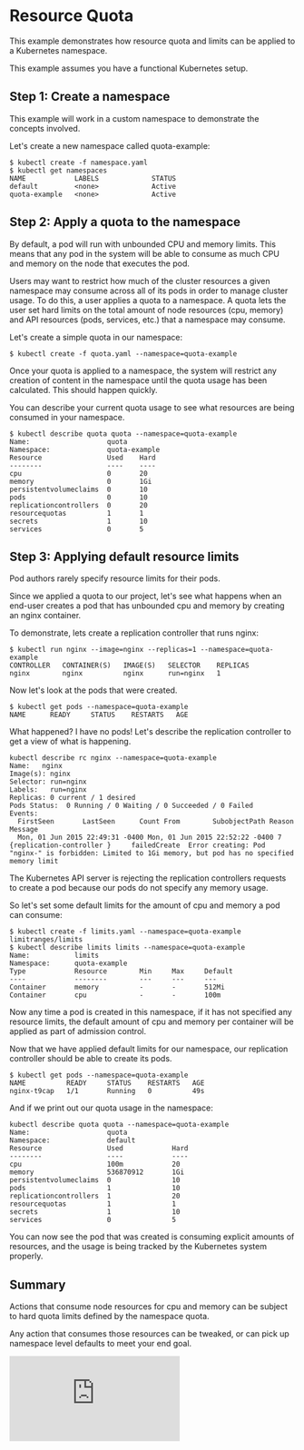 Resource Quota
========================================
This example demonstrates how resource quota and limits can be applied to a Kubernetes namespace.

This example assumes you have a functional Kubernetes setup.

Step 1: Create a namespace
-----------------------------------------
This example will work in a custom namespace to demonstrate the concepts involved.

Let's create a new namespace called quota-example:

```shell
$ kubectl create -f namespace.yaml
$ kubectl get namespaces
NAME            LABELS             STATUS
default         <none>             Active
quota-example   <none>             Active
```

Step 2: Apply a quota to the namespace
-----------------------------------------
By default, a pod will run with unbounded CPU and memory limits.  This means that any pod in the
system will be able to consume as much CPU and memory on the node that executes the pod.

Users may want to restrict how much of the cluster resources a given namespace may consume
across all of its pods in order to manage cluster usage.  To do this, a user applies a quota to
a namespace.  A quota lets the user set hard limits on the total amount of node resources (cpu, memory)
and API resources (pods, services, etc.) that a namespace may consume.

Let's create a simple quota in our namespace:

```shell
$ kubectl create -f quota.yaml --namespace=quota-example
```

Once your quota is applied to a namespace, the system will restrict any creation of content
in the namespace until the quota usage has been calculated.  This should happen quickly.

You can describe your current quota usage to see what resources are being consumed in your
namespace.

```
$ kubectl describe quota quota --namespace=quota-example
Name:                   quota
Namespace:              quota-example
Resource                Used    Hard
--------                ----    ----
cpu                     0       20
memory                  0       1Gi
persistentvolumeclaims  0       10
pods                    0       10
replicationcontrollers  0       20
resourcequotas          1       1
secrets                 1       10
services                0       5
```

Step 3: Applying default resource limits
-----------------------------------------
Pod authors rarely specify resource limits for their pods.

Since we applied a quota to our project, let's see what happens when an end-user creates a pod that has unbounded
cpu and memory by creating an nginx container.

To demonstrate, lets create a replication controller that runs nginx:

```shell
$ kubectl run nginx --image=nginx --replicas=1 --namespace=quota-example
CONTROLLER   CONTAINER(S)   IMAGE(S)   SELECTOR    REPLICAS
nginx        nginx          nginx      run=nginx   1
```

Now let's look at the pods that were created.

```shell
$ kubectl get pods --namespace=quota-example
NAME      READY     STATUS    RESTARTS   AGE
```

What happened?  I have no pods!  Let's describe the replication controller to get a view of what is happening.

```shell
kubectl describe rc nginx --namespace=quota-example
Name:   nginx
Image(s): nginx
Selector: run=nginx
Labels:   run=nginx
Replicas: 0 current / 1 desired
Pods Status:  0 Running / 0 Waiting / 0 Succeeded / 0 Failed
Events:
  FirstSeen       LastSeen      Count From        SubobjectPath Reason    Message
  Mon, 01 Jun 2015 22:49:31 -0400 Mon, 01 Jun 2015 22:52:22 -0400 7 {replication-controller }     failedCreate  Error creating: Pod "nginx-" is forbidden: Limited to 1Gi memory, but pod has no specified memory limit
```

The Kubernetes API server is rejecting the replication controllers requests to create a pod because our pods
do not specify any memory usage.

So let's set some default limits for the amount of cpu and memory a pod can consume:

```shell
$ kubectl create -f limits.yaml --namespace=quota-example
limitranges/limits
$ kubectl describe limits limits --namespace=quota-example
Name:           limits
Namespace:      quota-example
Type            Resource        Min     Max     Default
----            --------        ---     ---     ---
Container       memory          -       -       512Mi
Container       cpu             -       -       100m
```

Now any time a pod is created in this namespace, if it has not specified any resource limits, the default
amount of cpu and memory per container will be applied as part of admission control.

Now that we have applied default limits for our namespace, our replication controller should be able to
create its pods.

```shell
$ kubectl get pods --namespace=quota-example
NAME          READY     STATUS    RESTARTS   AGE
nginx-t9cap   1/1       Running   0          49s
```

And if we print out our quota usage in the namespace:

```shell
kubectl describe quota quota --namespace=quota-example
Name:                   quota
Namespace:              default
Resource                Used            Hard
--------                ----            ----
cpu                     100m            20
memory                  536870912       1Gi
persistentvolumeclaims  0               10
pods                    1               10
replicationcontrollers  1               20
resourcequotas          1               1
secrets                 1               10
services                0               5
```

You can now see the pod that was created is consuming explicit amounts of resources, and the usage is being
tracked by the Kubernetes system properly.

Summary
----------------------------
Actions that consume node resources for cpu and memory can be subject to hard quota limits defined
by the namespace quota.

Any action that consumes those resources can be tweaked, or can pick up namespace level defaults to
meet your end goal.

[![Analytics](https://kubernetes-site.appspot.com/UA-36037335-10/GitHub/examples/resourcequota/README.md?pixel)]()
